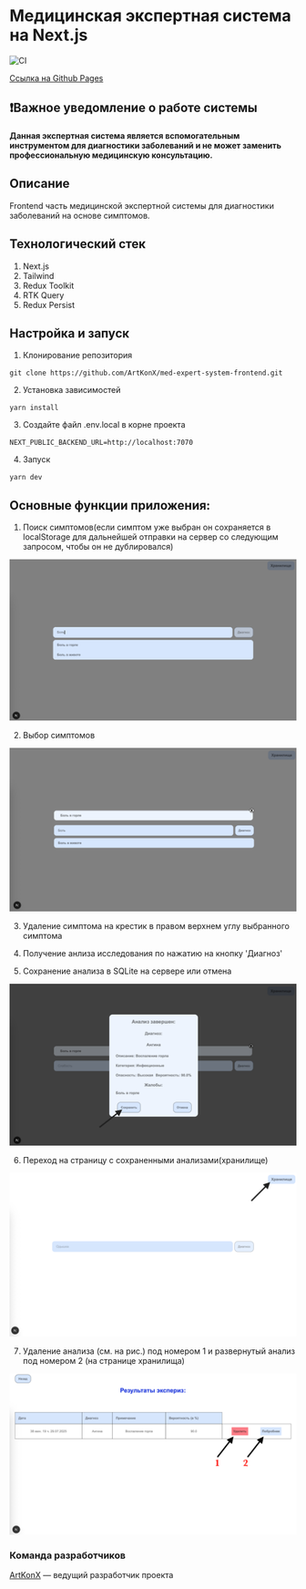 # Медицинская экспертная система на Next.js

![CI](https://github.com/ArtKonX/med-expert-system-frontend/actions/workflows/web.yml/badge.svg)

[Ссылка на Github Pages](https://artkonx.github.io/med-expert-system-frontend/)

## ❗Важное уведомление о работе системы
#### Данная экспертная система является вспомогательным инструментом для диагностики заболеваний и не может заменить профессиональную медицинскую консультацию.

## Описание
Frontend часть медицинской экспертной системы для диагностики заболеваний на основе симптомов.

## Технологический стек
1. Next.js
2. Tailwind
3. Redux Toolkit
4. RTK Query
5. Redux Persist

## Настройка и запуск

1. Клонирование репозитория
```
git clone https://github.com/ArtKonX/med-expert-system-frontend.git
```

2. Установка зависимостей
```
yarn install
```

3. Создайте файл .env.local в корне проекта
```
NEXT_PUBLIC_BACKEND_URL=http://localhost:7070
```

4. Запуск
```
yarn dev
```

## Основные функции приложения:
1. Поиск симптомов(если симптом уже выбран он сохраняется в localStorage для дальнейшей отправки на сервер со следующим запросом, чтобы он не дублировался)
<img src="./images-info/0.png">

2. Выбор симптомов
<img src="./images-info/1.png">

3. Удаление симптома на крестик в правом верхнем углу выбранного симптома

4. Получение анлиза исследования по нажатию на кнопку 'Диагноз'

5. Сохранение анализа в SQLite на сервере или отмена
<img src="./images-info/2.png">

6. Переход на страницу с сохраненными анализами(хранилище)
<img src="./images-info/3.png">

7. Удаление анализа (см. на рис.) под номером 1 и развернутый анализ под номером 2 (на странице хранилища)
<img src="./images-info/4.png">

### Команда разработчиков
<a href="https://github.com/ArtKonX" >ArtKonX</a> — ведущий разработчик проекта
